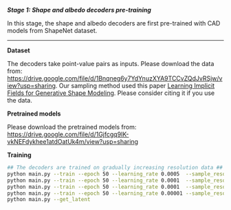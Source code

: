 ***Stage 1: Shape and albedo decoders pre-training***

In this stage, the shape and albedo decoders are first pre-trained with CAD models from ShapeNet dataset.

--------------------------------------

**Dataset**

The decoders take point-value pairs as inputs. Please download the data from: https://drive.google.com/file/d/1Bnqneg6y7YdYnuzXYA9TCCvZQdJvRSjw/view?usp=sharing. Our sampling method used this paper [Learning Implicit Fields for Generative Shape Modeling](https://github.com/czq142857/implicit-decoder). Please consider citing it if you use the data. 

**Pretrained models**

Please download the pretrained models from: https://drive.google.com/file/d/1Gjfcgq9IK-vkNEFdykhee1atdOatUk4m/view?usp=sharing

**Training**

```bash
## The decoders are trained on gradually increasing resolution data ##
python main.py --train --epoch 50 --learning_rate 0.0005  --sample_reso 16
python main.py --train --epoch 50 --learning_rate 0.0001  --sample_reso 32
python main.py --train --epoch 50 --learning_rate 0.0001  --sample_reso 64
python main.py --train --epoch 50 --learning_rate 0.00001 --sample_reso 64
python main.py --get_latent
```

